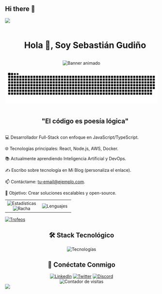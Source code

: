## Hi there 👋

<!--
**Sebasthein/Sebasthein** is a ✨ _special_ ✨ repository because its `README.md` (this file) appears on your GitHub profile.

Here are some ideas to get you started:

- 🔭 I’m currently working on ...
- 🌱 I’m currently learning ...
- 👯 I’m looking to collaborate on ...
- 🤔 I’m looking for help with ...
- 💬 Ask me about ...
- 📫 How to reach me: ...
- 😄 Pronouns: ...
- ⚡ Fun fact: ...
-->


<!--horizontal divider(gradiant)-->
<!--horizontal divider(gradiant)--><img src="https://user-images.githubusercontent.com/73097560/115834477-dbab4500-a447-11eb-908a-139a6edaec5c.gif"><!--h1 without bottom border--><div id="user-content-toc"> <ul align="center"> <summary><h1 style="display: inline-block">Hola 👋, Soy Sebastián Gudiño</h1></summary> </ul> </div><!-- Banner personalizado --><p align="center"> <img src="https://readme-typing-svg.demolab.com?font=Fira+Code&size=25&duration=3000&pause=1000&color=00FF00&background=0F0F0F&center=true&vCenter=true&width=800&height=100&lines=%3E%3E%3E+%F0%9F%9A%80+CODE.+DEPLOY.+INNOVATE.+%F0%9F%92%BB;%3E%3E%3E+Full-Stack+Dev+%7C+Cloud+Enthusiast+%7C+Open-Source+Lover" alt="Banner animado" /> </p><!--- snake --><div align="center"> <img src="https://github.com/1999AZZAR/1999AZZAR/blob/readme/resources/img/grid-snake.svg" alt="snake" /> </div><!--h2 without bottom border--><div id="user-content-toc"> <ul align="center"> <summary><h2 style="display: inline-block">"El código es poesía lógica"</h2></summary> </ul> </div><!--Intro start-->
💻 Desarrollador Full-Stack con enfoque en JavaScript/TypeScript.

🌐 Tecnologías principales: React, Node.js, AWS, Docker.

📚 Actualmente aprendiendo Inteligencia Artificial y DevOps.

✍️ Escribo sobre tecnología en Mi Blog (personaliza el enlace).

📫 Contáctame: tu-email@ejemplo.com.

🎯 Objetivo: Crear soluciones escalables y open-source.

<!--Intro end--><!--- stats & Trophy --><p align="center"> <!--- stats (start) --> <table align="center"> <tr> <td width="50%" align="center"> <img src="https://github-readme-stats.vercel.app/api?username=tu-usuario&theme=radical&show_icons=true&count_private=true" alt="Estadísticas" /> <br/> <img src="https://github-readme-streak-stats.herokuapp.com/?user=tu-usuario&theme=dark" alt="Racha" /> </td> <td width="50%" align="center"> <img src="https://github-readme-stats.vercel.app/api/top-langs/?username=tu-usuario&theme=dark&layout=compact&langs_count=8" alt="Lenguajes" /> </td> </tr> </table> <!--- trophy (start) --> <a href="https://github.com/ryo-ma/github-profile-trophy"> <img src="https://github-profile-trophy.vercel.app/?username=tu-usuario&theme=onedark&row=1&column=6" alt="Trofeos" /> </a> </p><!--Tecnologías--><div align="center"> <h2>🛠️ Stack Tecnológico</h2> <img src="https://skillicons.dev/icons?i=js,ts,react,nextjs,nodejs,aws,docker,postgres,py,tailwind,git,figma,linux&perline=10" alt="Tecnologías" /> </div><!--Redes--><div align="center"> <h2>🤝 Conéctate Conmigo</h2> <a href="https://linkedin.com/in/tu-perfil" target="_blank"><img src="https://img.shields.io/badge/LinkedIn-0077B5?style=for-the-badge&logo=linkedin&logoColor=white" alt="LinkedIn"/></a> <a href="https://twitter.com/tu-usuario" target="_blank"><img src="https://img.shields.io/badge/Twitter-1DA1F2?style=for-the-badge&logo=twitter&logoColor=white" alt="Twitter"/></a> <a href="https://discord.gg/tu-invitación" target="_blank"><img src="https://img.shields.io/badge/Discord-5865F2?style=for-the-badge&logo=discord&logoColor=white" alt="Discord"/></a> </div><!--Visitas--><div align="center"> <img src="https://komarev.com/ghpvc/?username=tu-usuario&label=Profile%20views&color=0e75b6&style=flat" alt="Contador de visitas" /> </div><!--horizontal divider(gradiant)--><img src="https://user-images.githubusercontent.com/73097560/115834477-dbab4500-a447-11eb-908a-139a6edaec5c.gif">
